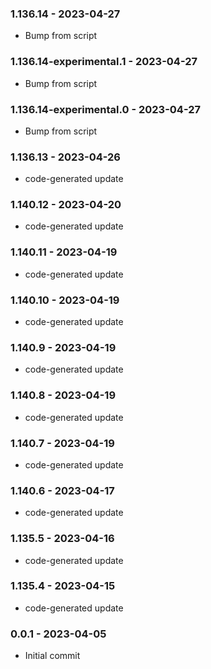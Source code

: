 ### 1.136.14 - 2023-04-27

- Bump from script

### 1.136.14-experimental.1 - 2023-04-27

- Bump from script

### 1.136.14-experimental.0 - 2023-04-27

- Bump from script

### 1.136.13 - 2023-04-26

- code-generated update

### 1.140.12 - 2023-04-20

- code-generated update

### 1.140.11 - 2023-04-19

- code-generated update

### 1.140.10 - 2023-04-19

- code-generated update

### 1.140.9 - 2023-04-19

- code-generated update

### 1.140.8 - 2023-04-19

- code-generated update

### 1.140.7 - 2023-04-19

- code-generated update

### 1.140.6 - 2023-04-17

- code-generated update

### 1.135.5 - 2023-04-16

- code-generated update

### 1.135.4 - 2023-04-15

- code-generated update

### 0.0.1 - 2023-04-05

- Initial commit